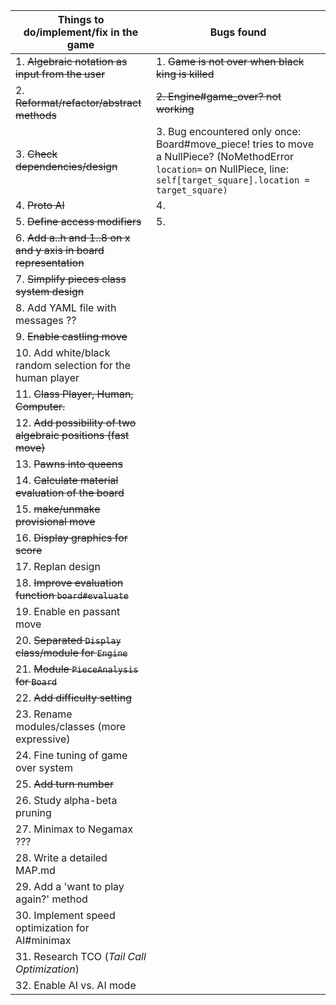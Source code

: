 | Things to do/implement/fix in the game | Bugs found |
| ---------------------------------------|--------------------------------- |
| 1. ~~Algebraic notation as input from the user~~ | 1. ~~Game is not over when black king is killed~~
| 2. ~~Reformat/refactor/abstract methods~~ | ~~2. Engine#game_over? not working~~
| 3. ~~Check dependencies/design~~ | 3. Bug encountered only once: Board#move_piece! tries to move a NullPiece? (NoMethodError `location=` on NullPiece, line: `self[target_square].location = target_square)`
| 4. ~~Proto AI~~ | 4.
| 5. ~~Define access modifiers~~ | 5.
| 6. ~~Add a..h and 1..8 on x and y axis in board representation~~ |
| 7. ~~Simplify pieces class system design~~ |
| 8. Add YAML file with messages ?? |
| 9. ~~Enable castling move~~ |
| 10. Add white/black random selection for the human player |
| 11. ~~Class Player, Human, Computer.~~ |
| 12. ~~Add possibility of two algebraic positions (fast move)~~ |
| 13. ~~Pawns into queens~~ |
| 14. ~~Calculate material evaluation of the board~~ |
| 15. ~~make/unmake provisional move~~ |
| 16. ~~Display graphics for score~~ |
| 17. Replan design |
| 18. ~~Improve evaluation function `board#evaluate`~~ |
| 19. Enable en passant move |
| 20. ~~Separated `Display` class/module for `Engine`~~ |
| 21. ~~Module `PieceAnalysis` for `Board`~~ |
| 22. ~~Add difficulty setting~~ |
| 23. Rename modules/classes (more expressive) |
| 24. Fine tuning of game over system |
| 25. ~~Add turn number~~ |
| 26. Study alpha-beta pruning |
| 27. Minimax to Negamax ??? |
| 28. Write a detailed MAP.md |
| 29. Add a 'want to play again?' method |
| 30. Implement speed optimization for AI#minimax |
| 31. Research TCO (_Tail Call Optimization_) |
| 32. Enable AI vs. AI mode |